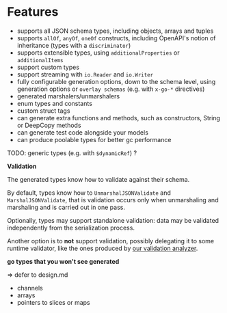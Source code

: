 # Features

* supports all JSON schema types, including objects, arrays and tuples
* supports `allOf`, `anyOf`, `oneOf` constructs, including OpenAPI's notion of inheritance (types with a `discriminator`)
* supports extensible types, using `additionalProperties` or `additionalItems` 
* support custom types
* support streaming with `io.Reader` and `io.Writer`
* fully configurable generation options, down to the schema level, using generation options or `overlay schemas` (e.g. with `x-go-*` directives)
* generated marshalers/unmarshalers
* enum types and constants
* custom struct tags
* can generate extra functions and methods, such as constructors, String or DeepCopy methods
* can generate test code alongside your models
* can produce poolable types for better gc performance

TODO: generic types (e.g. with `$dynamicRef`) ?

**Validation**

The generated types know how to validate against their schema.

By default, types know how to `UnmarshalJSONValidate` and `MarshalJSONValidate`, that is
validation occurs only when unmarshaling and marshaling and is carried out in one pass.

Optionally, types may support standalone validation: data may be validated independently from the serialization process.

Another option is to **not** support validation, possibly delegating it to some runtime validator,
like the ones produced by [our validation analyzer](../jsonschema/analyzers/validation/README.md).

**go types that you won't see generated**

=> defer to design.md

* channels
* arrays
* pointers to slices or maps
